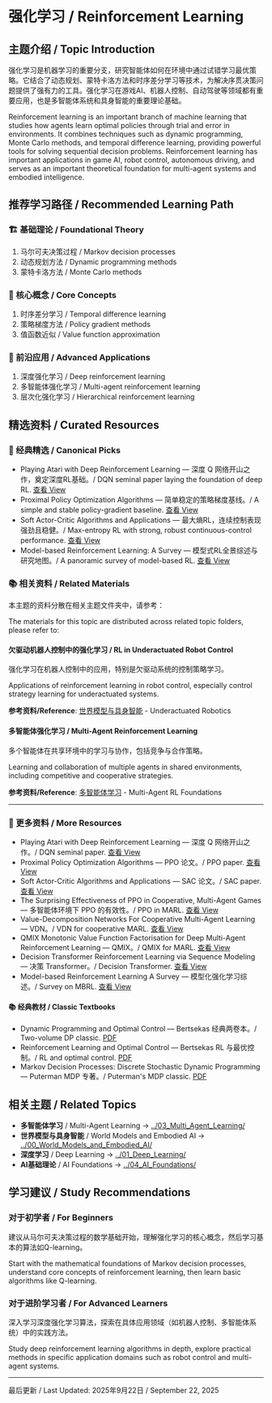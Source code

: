 # 强化学习 / Reinforcement Learning

## 主题介绍 / Topic Introduction

强化学习是机器学习的重要分支，研究智能体如何在环境中通过试错学习最优策略。它结合了动态规划、蒙特卡洛方法和时序差分学习等技术，为解决序贯决策问题提供了强有力的工具。强化学习在游戏AI、机器人控制、自动驾驶等领域都有重要应用，也是多智能体系统和具身智能的重要理论基础。

Reinforcement learning is an important branch of machine learning that studies how agents learn optimal policies through trial and error in environments. It combines techniques such as dynamic programming, Monte Carlo methods, and temporal difference learning, providing powerful tools for solving sequential decision problems. Reinforcement learning has important applications in game AI, robot control, autonomous driving, and serves as an important theoretical foundation for multi-agent systems and embodied intelligence.

## 推荐学习路径 / Recommended Learning Path

### 🏗️ 基础理论 / Foundational Theory

1. 马尔可夫决策过程 / Markov decision processes
2. 动态规划方法 / Dynamic programming methods
3. 蒙特卡洛方法 / Monte Carlo methods

### 🧠 核心概念 / Core Concepts

1. 时序差分学习 / Temporal difference learning
2. 策略梯度方法 / Policy gradient methods
3. 值函数近似 / Value function approximation

### 🚀 前沿应用 / Advanced Applications

1. 深度强化学习 / Deep reinforcement learning
2. 多智能体强化学习 / Multi-agent reinforcement learning
3. 层次化强化学习 / Hierarchical reinforcement learning

## 精选资料 / Curated Resources

### 📌 经典精选 / Canonical Picks

- Playing Atari with Deep Reinforcement Learning — 深度 Q 网络开山之作，奠定深度RL基础。/ DQN seminal paper laying the foundation of deep RL. [查看 View](../_library/Playing_Atari_with_Deep_Reinforcement_Learning.pdf)
- Proximal Policy Optimization Algorithms — 简单稳定的策略梯度基线。/ A simple and stable policy-gradient baseline. [查看 View](../_library/Proximal_Policy_Optimization_Algorithms.pdf)
- Soft Actor-Critic Algorithms and Applications — 最大熵RL，连续控制表现强劲且稳健。/ Max-entropy RL with strong, robust continuous-control performance. [查看 View](../_library/Soft_Actor-Critic_Algorithms_and_Applications.pdf)
- Model-based Reinforcement Learning: A Survey — 模型式RL全景综述与研究地图。/ A panoramic survey of model-based RL. [查看 View](../_library/Model-based_Reinforcement_Learning_A_Survey.pdf)

### 📚 相关资料 / Related Materials

本主题的资料分散在相关主题文件夹中，请参考：

The materials for this topic are distributed across related topic folders, please refer to:

#### 欠驱动机器人控制中的强化学习 / RL in Underactuated Robot Control

强化学习在机器人控制中的应用，特别是欠驱动系统的控制策略学习。

Applications of reinforcement learning in robot control, especially control strategy learning for underactuated systems.

**参考资料/Reference**: [世界模型与具身智能](../00_World_Models_and_Embodied_AI/) - Underactuated Robotics

#### 多智能体强化学习 / Multi-Agent Reinforcement Learning

多个智能体在共享环境中的学习与协作，包括竞争与合作策略。

Learning and collaboration of multiple agents in shared environments, including competitive and cooperative strategies.

**参考资料/Reference**: [多智能体学习](../03_Multi_Agent_Learning/) - Multi-Agent RL Foundations

---

### 📄 更多资料 / More Resources

- Playing Atari with Deep Reinforcement Learning — 深度 Q 网络开山之作。/ DQN seminal paper. [查看 View](../_library/Playing_Atari_with_Deep_Reinforcement_Learning.pdf)
- Proximal Policy Optimization Algorithms — PPO 论文。/ PPO paper. [查看 View](../_library/Proximal_Policy_Optimization_Algorithms.pdf)
- Soft Actor-Critic Algorithms and Applications — SAC 论文。/ SAC paper. [查看 View](../_library/Soft_Actor-Critic_Algorithms_and_Applications.pdf)
- The Surprising Effectiveness of PPO in Cooperative, Multi-Agent Games — 多智能体环境下 PPO 的有效性。/ PPO in MARL. [查看 View](../_library/The_Surprising_Effectiveness_of_PPO_in_Cooperative,_Multi-Agent_Games.pdf)
- Value-Decomposition Networks For Cooperative Multi-Agent Learning — VDN。/ VDN for cooperative MARL. [查看 View](../_library/Value-Decomposition_Networks_For_Cooperative_Multi-Agent_Learning.pdf)
- QMIX Monotonic Value Function Factorisation for Deep Multi-Agent Reinforcement Learning — QMIX。/ QMIX for MARL. [查看 View](../_library/QMIX_Monotonic_Value_Function_Factorisation_for_Deep_Multi-Agent_Reinforcement_Learning.pdf)
- Decision Transformer Reinforcement Learning via Sequence Modeling — 决策 Transformer。/ Decision Transformer. [查看 View](../_library/Decision_Transformer_Reinforcement_Learning_via_Sequence_Modeling.pdf)
- Model-based Reinforcement Learning A Survey — 模型化强化学习综述。/ Survey on MBRL. [查看 View](../_library/Model-based_Reinforcement_Learning_A_Survey.pdf)

#### 📚 经典教材 / Classic Textbooks

- Dynamic Programming and Optimal Control — Bertsekas 经典两卷本。/ Two-volume DP classic. [PDF](../_library/Dynamic_Programming_And_Optimal_Control_2014.pdf)
- Reinforcement Learning and Optimal Control — Bertsekas RL 与最优控制。/ RL and optimal control. [PDF](../_library/Reinforcement_Learning_Bertsekas_Draft.pdf)
- Markov Decision Processes: Discrete Stochastic Dynamic Programming — Puterman MDP 专著。/ Puterman's MDP classic. [PDF](../_library/Markov_Decision_Process.pdf)


## 相关主题 / Related Topics

- **多智能体学习** / Multi-Agent Learning → [../03_Multi_Agent_Learning/](../03_Multi_Agent_Learning/)
- **世界模型与具身智能** / World Models and Embodied AI → [../00_World_Models_and_Embodied_AI/](../00_World_Models_and_Embodied_AI/)
- **深度学习** / Deep Learning → [../01_Deep_Learning/](../01_Deep_Learning/)
- **AI基础理论** / AI Foundations → [../04_AI_Foundations/](../04_AI_Foundations/)

## 学习建议 / Study Recommendations

### 对于初学者 / For Beginners

建议从马尔可夫决策过程的数学基础开始，理解强化学习的核心概念，然后学习基本的算法如Q-learning。

Start with the mathematical foundations of Markov decision processes, understand core concepts of reinforcement learning, then learn basic algorithms like Q-learning.

### 对于进阶学习者 / For Advanced Learners

深入学习深度强化学习算法，探索在具体应用领域（如机器人控制、多智能体系统）中的实践方法。

Study deep reinforcement learning algorithms in depth, explore practical methods in specific application domains such as robot control and multi-agent systems.

---

最后更新 / Last Updated: 2025年9月22日 / September 22, 2025

